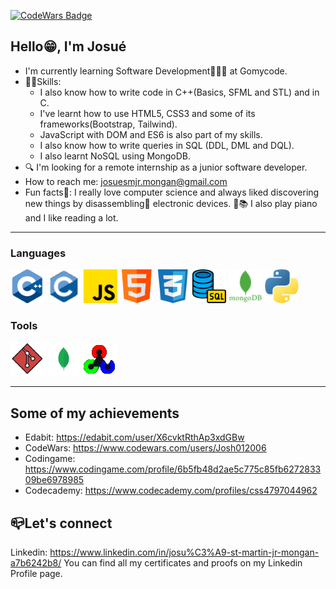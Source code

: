[![CodeWars Badge](https://www.codewars.com/users/Josh012006/badges/large)](https://www.codewars.com/users/Josh012006)

## Hello😁, I'm Josué
  - I'm currently learning Software Development👨🏽‍💻 at Gomycode.
  - 💪🏽Skills:
      * I also know how to write code in C++(Basics, SFML and STL) and in C.
      * I've learnt how to use HTML5, CSS3 and some of its frameworks(Bootstrap, Tailwind).
      * JavaScript with DOM and ES6 is also part of my skills.
      * I also know how to write queries in SQL (DDL, DML and DQL).
      * I also learnt NoSQL using MongoDB. 
  - 🔍 I'm looking for a remote internship as a junior software developer.
  - How to reach me: josuesmjr.mongan@gmail.com
  - Fun facts🥳: I really love computer science and always liked discovering new things by disassembling🔧 electronic devices. 🎹📚 I also play piano and I like reading a lot.

___
### Languages

![C++](images/cpp.png) ![C](images/c.png) 
![JavaScript](images/js.png) ![HTML5](images/html.png) ![CSS3](images/css.png)
![SQL](images/sql.png) ![MongoDB](images/mongodb.png)
![Python](images/python.png)

### Tools

![Git](images/git.png) ![MongoDb Compass](images/compass.png) ![OpenCV](images/opencv.png)
___

## Some of my achievements
  - Edabit: https://edabit.com/user/X6cvktRthAp3xdGBw
  - CodeWars: https://www.codewars.com/users/Josh012006
  - Codingame: https://www.codingame.com/profile/6b5fb48d2ae5c775c85fb627283309be6978985
  - Codecademy: https://www.codecademy.com/profiles/css4797044962

## 📪Let's connect
Linkedin: https://www.linkedin.com/in/josu%C3%A9-st-martin-jr-mongan-a7b6242b8/
You can find all my certificates and proofs on my Linkedin Profile page.

